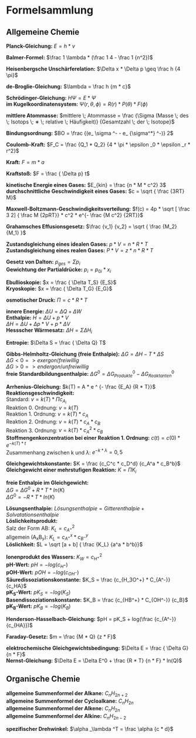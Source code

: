 # Formelsammlung

## Allgemeine Chemie

**Planck-Gleichung:** $E = h * \nu$

**Balmer-Formel:** $\frac 1 \lambda * (\frac 1 4 - \frac 1 {n^2})$

**Heisenbergsche Unschärferelation:** $\Delta x * \Delta p \geq \frac h {4 \pi}$

**de-Broglie-Gleichung:** $\lambda = \frac h {m * c}$

**Schrödinger-Gleichung:** $H \Psi = E * \Psi$ </br>
**im Kugelkoordinatensystem:** $\Psi (r, \theta , \phi ) = R(r) * P( \theta ) * F( \phi )$

**mittlere Atommasse:** $mittlere \; Atommasse = \frac {\Sigma (Masse \; des \; Isotops \; ∗ \; relative \; Häufigkeit)} {Gesamtzahl \; der \; Isotope}$

**Bindungsordnung:** $BO = \frac {(e_ \sigma ^- - e_ {\sigma^*} ^-)} 2$

**Coulomb-Kraft:** $F_C = \frac {Q_1 * Q_2} {4 * \pi * \epsilon _0 * \epsilon _r * r^2}$

**Kraft:** $F = m * a$

**Kraftstoß:** $F = \frac { \Delta p} t$

**kinetische Energie eines Gases:** $E_{kin} = \frac {n * M * c^2} 3$ </br>
**durchschnittliche Geschwindigkeit eines Gases:** $c = \sqrt { \frac {3RT} M}$

**Maxwell-Boltzmann-Geschwindigkeitsverteilung:** $f(c) = 4p * \sqrt [ \frac 3 2] { \frac M {2pRT}} * c^2 * e^{- \frac {M c^2} {2RT}}$

**Grahamsches Effusionsgesetz:** $\frac {v_1} {v_2} = \sqrt { \frac {M_2} {M_1} }$

**Zustandsgleichung eines idealen Gases:** $p * V = n * R * T$ </br>
**Zustandsgleichung eines realen Gases:** $P * V = z * n * R * T$

**Gesetz von Dalton:** $p_{ges} = \Sigma p_i$ </br>
**Gewichtung der Partialdrücke:** $p_i = p_{0i} * x_i$

**Ebullioskopie:** $x = \frac { \Delta T_S} {E_S}$ </br>
**Kryoskopie:** $x = \frac { \Delta T_G} {E_G}$

**osmotischer Druck:** $\Pi = c * R * T$

**innere Energie:** $\Delta U = \Delta Q + \Delta W$ </br>
**Enthalpie:**
    $H = \Delta U + p * V$ </br>
    $\Delta H = \Delta U + \Delta p * V + p * \Delta V$ </br>
**Hessscher Wärmesatz:** $\Delta H = \Sigma \Delta H_i$

**Entropie:** $\Delta S = \frac { \Delta Q} T$

**Gibbs-Helmholtz-Gleichung (freie Enthalpie):** $\Delta G = \Delta H - T * \Delta S$ </br>
    $\Delta G < 0 => exergon/freiwillig$ </br>
    $\Delta G > 0 => endergon/unfreiwillig$ </br>
**freie Standardbildungsenthalpie:** $\Delta G^0 = \Delta G^0_{Produkte} - \Delta G^0_{Reaktanten}$

**Arrhenius-Gleichung:** $k(T) = A * e ^ {- \frac {E_A} {R * T}}$ </br>
**Reaktionsgeschwindigkeit:** </br>
    Standard: $v = k(T) * \Pi c_{A_i}$ </br>
    Reaktion 0. Ordnung: $v = k(T)$ </br>
    Reaktion 1. Ordnung: $v = k(T) * c_A$ </br>
    Reaktion 2. Ordnung: $v = k(T) * c_A * c_B$ </br>
    Reaktion 3. Ordnung: $v = k(T) * c_A^2 * c_B$ </br>
**Stoffmengenkonzentration bei einer Reaktion 1. Ordnung:** $c(t) = c(0) * e^{-k(T) * t}$ </br>
    Zusammenhang zwischen k und $\lambda$: $e^{-k * \lambda } = 0,5$

**Gleichgewichtskonstante:** $K = \frac {c_C^c * c_D^d} {c_A^a * c_B^b}$  </br>
**Gleichgewicht einer mehrstufigen Reaktion:** $K = \Pi K_i$

**freie Enthalpie im Gleichgewicht:** </br>
    $\Delta G = \Delta G^0 + R * T * ln(K)$ </br>
    $\Delta G^0 = -R * T * ln(K)$

**Lösungsenthalpie:** $Lösungsenthalpie = Gitterenthalpie + Solvatationsenthalpie$ </br>
**Löslichkeitsprodukt:** </br>
    Salz der Form AB: $K_L = c_{A^+}^2$ </br>
    allgemein (A<sub>x</sub>B<sub>y</sub>): $K_L = c_{A^+}^x * c_{B^-}^y$ </br>
**Löslichkeit:** $L = \sqrt [a + b] { \frac {K_L} {a^a * b^b}}$

**Ionenprodukt des Wassers:** $K_W = c_{H^+}^2$ </br>
**pH-Wert:** $pH = -log(c_{H^+})$ </br>
**pOH-Wert:** $pOH = -log(c_{OH^-})$ </br>
**Säuredissoziationskonstante:** $K_S = \frac {c_{H_3O^+} * C_{A^-}} {c_HA}$ </br>
**pK<sub>S</sub>-Wert:** $pK_S = -log(K_S)$ </br>
**Basendissoziationskonstante:** $K_B = \frac {c_{HB^+} * C_{OH^-}} {c_B}$ </br>
**pK<sub>B</sub>-Wert:** $pK_B = -log(K_B)$ </br>

**Henderson-Hasselbach-Gleichung:** $pH = pK_S + log(\frac {c_{A^-}} {c_{HA}})$

**Faraday-Gesetz:** $m = \frac {M * Q} {z * F}$

**elektrochemische Gleichgewichtsbedingung:** $\Delta E = \frac { \Delta G} {n * F}$ </br>
**Nernst-Gleichung:** $\Delta E = \Delta E^0 + \frac {R * T} {n * F} * ln(Q)$

## Organische Chemie

**allgemeine Summenformel der Alkane:** $C_nH_{2n+2}$ </br>
**allgemeine Summenformel der Cycloalkane:** $C_nH_{2n}$ </br>
**allgemeine Summenformel der Alkene:** $C_nH_{2n}$ </br>
**allgemeine Summenformel der Alkine:** $C_nH_{2n-2}$

**spezifischer Drehwinkel:** $\alpha _\lambda ^T = \frac \alpha {c * d}$
